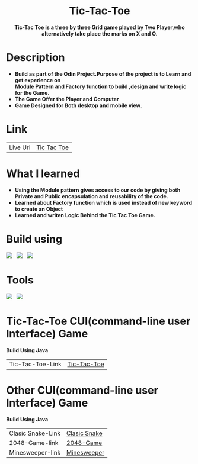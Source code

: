 <div align="center">
  
# Tic-Tac-Toe
  **Tic-Tac Toe is a three by three Grid game played by Two Player,who alternatively take place the marks on X and O.**
</div>



# Description

  - **Build as part of the Odin Project.Purpose of the project is to Learn and get experience on  
  Module Pattern and Factory function to build ,design and write logic for the Game.**
  - **The Game Offer the Player and Computer**
 - **Game Designed for Both desktop and mobile view**.
 
# Link

|||
| :--- | :--- |
| Live Url | <a href="https://aswinth24.github.io/Tic-Tac-Toe/">Tic Tac Toe</a> |

# What I learned

- **Using the Module pattern gives access to our code by giving both Private and Public encapsulation and reusability of the code.**
- **Learned about Factory function which is used instead of new keyword to create an Object**
- **Learned and writen Logic Behind the Tic Tac Toe Game.**

# Build using
 <img src="https://img.shields.io/badge/HTML5-E34F26?style=for-the-badge&logo=html5&logoColor=white"> &nbsp;
 <img src="https://img.shields.io/badge/CSS3-1572B6?style=for-the-badge&logo=css3&logoColor=white"> &nbsp;
 <img src="https://img.shields.io/badge/JavaScript-323330?style=for-the-badge&logo=javascript&logoColor=F7DF1E"> &nbsp;

# Tools 

<img src="https://img.shields.io/badge/VSCode-0078D4?style=for-the-badge&logo=visual%20studio%20code&logoColor=white"> &nbsp;
<img src="https://img.shields.io/badge/GitHub%20Pages-222222.svg?style=for-the-badge&logo=GitHub-Pages&logoColor=white"> 

# Tic-Tac-Toe CUI(command-line user Interface) Game

**Build Using Java**

|||
| :--- | :--- |
|Tic-Tac-Toe-Link| <a href="https://github.com/Aswinth24/Tic-Tac-Toe_CUI_Game.git" target="_blank">Tic-Tac-Toe</a>

# Other CUI(command-line user Interface) Game

**Build Using Java**

|||
| :--- | :--- |
|Clasic Snake-Link| <a href="https://github.com/Aswinth24/Classic_Snake_Game.git" target="_blank">Clasic Snake</a>
|2048-Game-link| <a href="https://github.com/Aswinth24/2048-Game.git" target="_blank">2048-Game</a>
|Minesweeper-link|<a href="https://github.com/Aswinth24/Minesweeper.git" target="_blank">Minesweeper<a>

